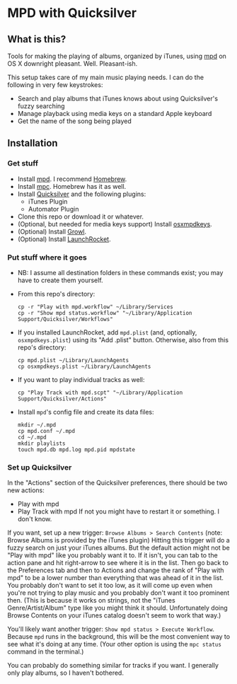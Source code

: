 # MPD with Quicksilver

## What is this?
Tools for making the playing of albums, organized by iTunes, using [mpd](http://www.musicpd.org) on OS X downright pleasant.
Well. Pleasant-ish.

This setup takes care of my main music playing needs. I can do the following in very few keystrokes:
* Search and play albums that iTunes knows about using Quicksilver's fuzzy searching
* Manage playback using media keys on a standard Apple keyboard
* Get the name of the song being played

## Installation
### Get stuff
* Install [mpd](http://www.musicpd.org). I recommend [Homebrew](http://brew.sh).
* Install [mpc](http://www.musicpd.org/clients/mpc/). Homebrew has it as well.
* Install [Quicksilver](http://qsapp.com) and the following plugins:
  * iTunes Plugin
  * Automator Plugin
* Clone this repo or download it or whatever.
* (Optional, but needed for media keys support) Install [osxmpdkeys](https://pypi.python.org/pypi/osxmpdkeys/).
* (Optional) Install [Growl](http://growl.info).
* (Optional) Install [LaunchRocket](https://github.com/jimbojsb/launchrocket).

### Put stuff where it goes
* NB: I assume all destination folders in these commands exist; you may have to create them yourself.
* From this repo's directory:

  ```
  cp -r "Play with mpd.workflow" ~/Library/Services
  cp -r "Show mpd status.workflow" "~/Library/Application Support/Quicksilver/Workflows"
  ```
* If you installed LaunchRocket, add `mpd.plist` (and, optionally, `osxmpdkeys.plist`) using its "Add .plist" button. Otherwise, also from this repo's directory:

  ```
  cp mpd.plist ~/Library/LaunchAgents
  cp osxmpdkeys.plist ~/Library/LaunchAgents
  ```
* If you want to play individual tracks as well:

  ```
  cp "Play Track with mpd.scpt" "~/Library/Application Support/Quicksilver/Actions"
  ```
* Install `mpd`'s config file and create its data files:

  ```
  mkdir ~/.mpd
  cp mpd.conf ~/.mpd
  cd ~/.mpd
  mkdir playlists
  touch mpd.db mpd.log mpd.pid mpdstate
  ```


### Set up Quicksilver
In the "Actions" section of the Quicksilver preferences, there should be two new actions:
* Play with mpd
* Play Track with mpd
If not you might have to restart it or something. I don't know.

If you want, set up a new trigger: `Browse Albums > Search Contents` (note: Browse Albums is provided by the iTunes plugin)
Hitting this trigger will do a fuzzy search on just your iTunes albums.
But the default action might not be "Play with mpd" like you probably want it to.
If it isn't, you can tab to the action pane and hit right-arrow to see where it is in the list.
Then go back to the Preferences tab and then to Actions and change the rank of "Play with mpd"
to be a lower number than everything that was ahead of it in the list.
You probably don't want to set it too low, as it will come up even when you're not trying to play music
and you probably don't want it too prominent then.
(This is because it works on strings, not the "iTunes Genre/Artist/Album" type like you might think it should.
Unfortunately doing Browse Contents on your iTunes catalog doesn't seem to work that way.)

You'll likely want another trigger: `Show mpd status > Execute Workflow`.
Because `mpd` runs in the background,
this will be the most convenient way to see what it's doing at any time.
(Your other option is using the `mpc status` command in the terminal.)

You can probably do something similar for tracks if you want.
I generally only play albums, so I haven't bothered.
